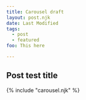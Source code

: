 ```yaml
---
title: Carousel draft
layout: post.njk
date: Last Modified
tags:
  - post
  - featured
foo: This here

---
```


## Post test title

{% include "carousel.njk" %}

